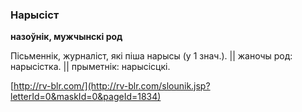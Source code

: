### Нарысіст
**назоўнік, мужчынскі род**

Пісьменнік, журналіст, які піша нарысы (у 1 знач.). || жаночы род: нарысістка. || прыметнік: нарысісцкі.

<a rel="author">[http://rv-blr.com/](http://rv-blr.com/slounik.jsp?letterId=0&maskId=0&pageId=1834)</a>
